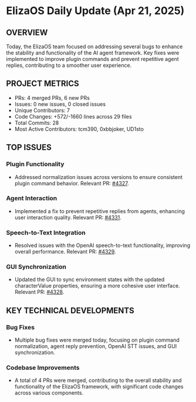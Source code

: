 # ElizaOS Daily Update (Apr 21, 2025)

## OVERVIEW 
Today, the ElizaOS team focused on addressing several bugs to enhance the stability and functionality of the AI agent framework. Key fixes were implemented to improve plugin commands and prevent repetitive agent replies, contributing to a smoother user experience.

## PROJECT METRICS
- PRs: 4 merged PRs, 6 new PRs
- Issues: 0 new issues, 0 closed issues
- Unique Contributors: 7
- Code Changes: +572/-1660 lines across 29 files
- Total Commits: 28
- Most Active Contributors: tcm390, 0xbbjoker, UD1sto

## TOP ISSUES
### Plugin Functionality
- Addressed normalization issues across versions to ensure consistent plugin command behavior. Relevant PR: [#4327](https://github.com/elizaos/eliza/pull/4327).

### Agent Interaction
- Implemented a fix to prevent repetitive replies from agents, enhancing user interaction quality. Relevant PR: [#4331](https://github.com/elizaos/eliza/pull/4331).

### Speech-to-Text Integration
- Resolved issues with the OpenAI speech-to-text functionality, improving overall performance. Relevant PR: [#4329](https://github.com/elizaos/eliza/pull/4329).

### GUI Synchronization
- Updated the GUI to sync environment states with the updated characterValue properties, ensuring a more cohesive user interface. Relevant PR: [#4328](https://github.com/elizaos/eliza/pull/4328).

## KEY TECHNICAL DEVELOPMENTS
### Bug Fixes
- Multiple bug fixes were merged today, focusing on plugin command normalization, agent reply prevention, OpenAI STT issues, and GUI synchronization.

### Codebase Improvements
- A total of 4 PRs were merged, contributing to the overall stability and functionality of the ElizaOS framework, with significant code changes across various components.